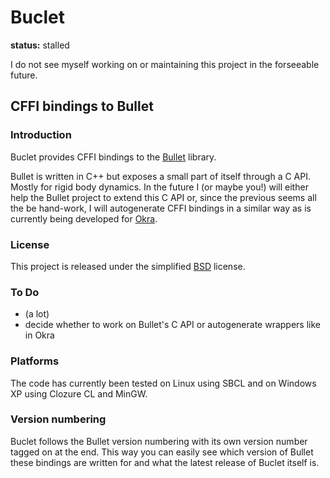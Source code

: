 # Buclet

**status:** stalled

I do not see myself working on or maintaining this project in the
forseeable future.


## CFFI bindings to Bullet


### Introduction

Buclet provides CFFI bindings to the
<a href="http://en.wikipedia.org/wiki/Bullet_(software)">Bullet</a>
library.

Bullet is written in C++ but exposes a small part of itself through a
C API. Mostly for rigid body dynamics. In the future I (or maybe you!)
will either help the Bullet project to extend this C API or, since the
previous seems all the be hand-work, I will autogenerate CFFI bindings
in a similar way as is currently being developed for
[Okra](http://common-lisp.net/project/okra/).


### License

This project is released under the simplified
[BSD](http://www.opensource.net/licenses/bsd-license.php) license.


### To Do

* (a lot)
* decide whether to work on Bullet's C API or autogenerate wrappers like in Okra


### Platforms

The code has currently been tested on Linux using SBCL and on Windows
XP using Clozure CL and MinGW.


### Version numbering

Buclet follows the Bullet version numbering with its own version
number tagged on at the end. This way you can easily see which version
of Bullet these bindings are written for and what the latest release
of Buclet itself is.
